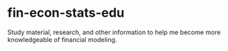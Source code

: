 # fin-econ-stats-edu
Study material, research, and other information to help me become more knowledgeable of financial modeling.
